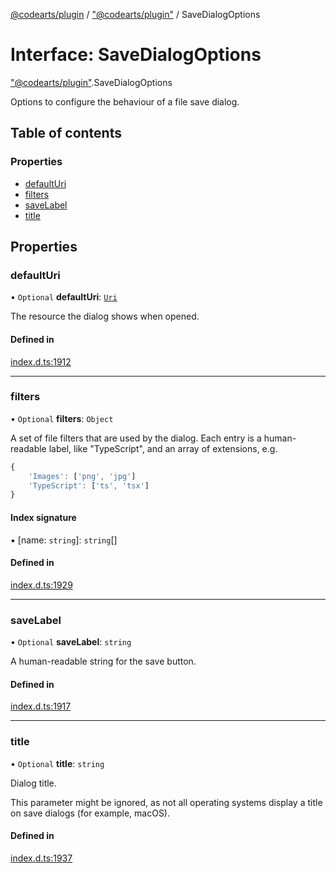 [@codearts/plugin](../README.md) / ["@codearts/plugin"](../modules/_codearts_plugin_.md) / SaveDialogOptions

# Interface: SaveDialogOptions

["@codearts/plugin"](../modules/_codearts_plugin_.md).SaveDialogOptions

Options to configure the behaviour of a file save dialog.

## Table of contents

### Properties

- [defaultUri](codearts_plugin_.SaveDialogOptions.md#defaulturi)
- [filters](codearts_plugin_.SaveDialogOptions.md#filters)
- [saveLabel](codearts_plugin_.SaveDialogOptions.md#savelabel)
- [title](codearts_plugin_.SaveDialogOptions.md#title)

## Properties

### defaultUri

• `Optional` **defaultUri**: [`Uri`](../classes/codearts_plugin_.Uri.md)

The resource the dialog shows when opened.

#### Defined in

[index.d.ts:1912](https://github.com/shuyaqian/cloudide-plugin-api/blob/3fbdd11/index.d.ts#L1912)

___

### filters

• `Optional` **filters**: `Object`

A set of file filters that are used by the dialog. Each entry is a human-readable label,
like "TypeScript", and an array of extensions, e.g.
```ts
{
	'Images': ['png', 'jpg']
	'TypeScript': ['ts', 'tsx']
}
```

#### Index signature

▪ [name: `string`]: `string`[]

#### Defined in

[index.d.ts:1929](https://github.com/shuyaqian/cloudide-plugin-api/blob/3fbdd11/index.d.ts#L1929)

___

### saveLabel

• `Optional` **saveLabel**: `string`

A human-readable string for the save button.

#### Defined in

[index.d.ts:1917](https://github.com/shuyaqian/cloudide-plugin-api/blob/3fbdd11/index.d.ts#L1917)

___

### title

• `Optional` **title**: `string`

Dialog title.

This parameter might be ignored, as not all operating systems display a title on save dialogs
(for example, macOS).

#### Defined in

[index.d.ts:1937](https://github.com/shuyaqian/cloudide-plugin-api/blob/3fbdd11/index.d.ts#L1937)
